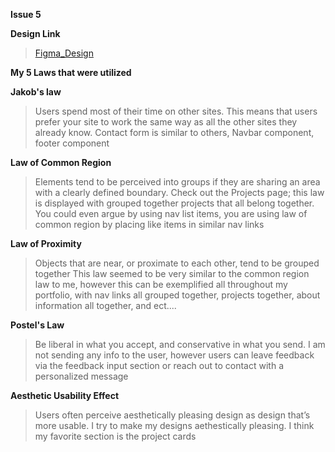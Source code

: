 **Issue 5**

**Design Link**
>[Figma_Design](https://www.figma.com/file/Bch3fGz38wmGXJUL9rve55/Clif's-Wireframe-Design?t=Ke8AdRqrYzVzGcUY-6)

**My 5 Laws that were utilized**

**Jakob's law**
 > Users spend most of their time on other sites. This means that users prefer your site to work the same way as all the other sites they already know.
 > Contact form is similar to others, Navbar component, footer component

**Law of Common Region**
 > Elements tend to be perceived into groups if they are sharing an area with a clearly defined boundary.
 > Check out the Projects page; this law is displayed with grouped together projects that all belong together. You could even argue by using nav list items,
you are using law of common region by placing like items in similar nav links

 **Law of Proximity**
 > Objects that are near, or proximate to each other, tend to be grouped together
 > This law seemed to be very similar to the common region law to me, however this can be exemplified all throughout my portfolio, with nav links all grouped together, projects together, about information all together, and ect....

 **Postel's Law**
 > Be liberal in what you accept, and conservative in what you send.
 > I am not sending any info to the user, however users can leave feedback via the feedback input section or reach out to contact with a personalized message

 **Aesthetic Usability Effect**
 > Users often perceive aesthetically pleasing design as design that’s more usable.
 > I try to make my designs aethestically pleasing. I think my favorite section is the project cards

